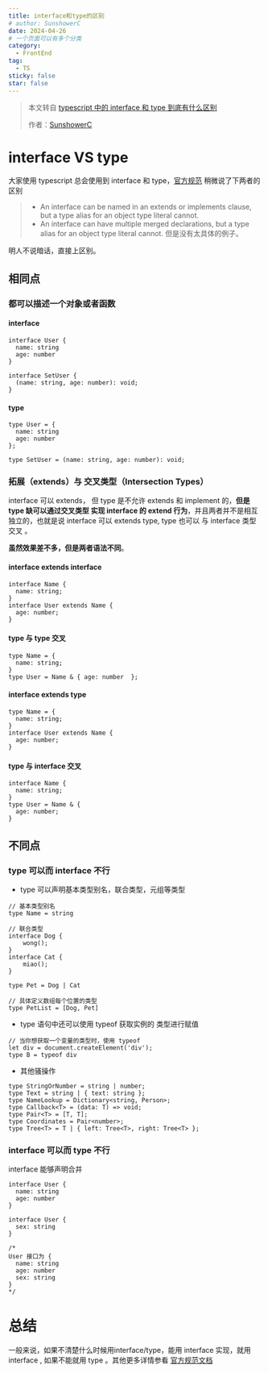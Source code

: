 ```yaml
---
title: interface和type的区别
# author: SunshowerC
date: 2024-04-26
# 一个页面可以有多个分类
category:
  - FrontEnd
tag:
  - TS
sticky: false
star: false
---
```




>本文转自 [typescript 中的 interface 和 type 到底有什么区别](https://github.com/SunshowerC/blog/issues/7)
>
>作者：[SunshowerC](https://github.com/SunshowerC)



# interface VS type

大家使用 typescript 总会使用到 interface 和 type，[官方规范](https://github.com/Microsoft/TypeScript/blob/master/doc/spec.md) 稍微说了下两者的区别

> - An interface can be named in an extends or implements clause, but a type alias for an object type literal cannot.
> - An interface can have multiple merged declarations, but a type alias for an object type literal cannot.
>   但是没有太具体的例子。

明人不说暗话，直接上区别。

## 相同点

### 都可以描述一个对象或者函数

#### interface

```
interface User {
  name: string
  age: number
}

interface SetUser {
  (name: string, age: number): void;
}
```



#### type

```
type User = {
  name: string
  age: number
};

type SetUser = (name: string, age: number): void;
```



### 拓展（extends）与 交叉类型（Intersection Types）

interface 可以 extends， 但 type 是不允许 extends 和 implement 的，**但是 type 缺可以通过交叉类型 实现 interface 的 extend 行为**，并且两者并不是相互独立的，也就是说 interface 可以 extends type, type 也可以 与 interface 类型 交叉 。

**虽然效果差不多，但是两者语法不同**。

#### interface extends interface

```
interface Name { 
  name: string; 
}
interface User extends Name { 
  age: number; 
}
```



#### type 与 type 交叉

```
type Name = { 
  name: string; 
}
type User = Name & { age: number  };
```



#### interface extends type

```
type Name = { 
  name: string; 
}
interface User extends Name { 
  age: number; 
}
```



#### type 与 interface 交叉

```
interface Name { 
  name: string; 
}
type User = Name & { 
  age: number; 
}
```



## 不同点

### type 可以而 interface 不行

- type 可以声明基本类型别名，联合类型，元组等类型

```
// 基本类型别名
type Name = string

// 联合类型
interface Dog {
    wong();
}
interface Cat {
    miao();
}

type Pet = Dog | Cat

// 具体定义数组每个位置的类型
type PetList = [Dog, Pet]
```



- type 语句中还可以使用 typeof 获取实例的 类型进行赋值

```
// 当你想获取一个变量的类型时，使用 typeof
let div = document.createElement('div');
type B = typeof div
```



- 其他骚操作

```
type StringOrNumber = string | number;  
type Text = string | { text: string };  
type NameLookup = Dictionary<string, Person>;  
type Callback<T> = (data: T) => void;  
type Pair<T> = [T, T];  
type Coordinates = Pair<number>;  
type Tree<T> = T | { left: Tree<T>, right: Tree<T> };
```



### interface 可以而 type 不行

interface 能够声明合并

```
interface User {
  name: string
  age: number
}

interface User {
  sex: string
}

/*
User 接口为 {
  name: string
  age: number
  sex: string 
}
*/
```



# 总结

一般来说，如果不清楚什么时候用interface/type，能用 interface 实现，就用 interface , 如果不能就用 type 。其他更多详情参看 [官方规范文档](https://github.com/Microsoft/TypeScript/blob/master/doc/spec.md)